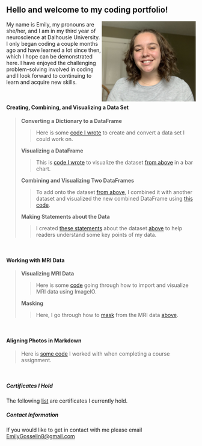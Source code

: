 ## Hello and welcome to my coding portfolio!

<img align="right" src="IMG_5250.jpeg" width="250"/>

My name is Emily, my pronouns are she/her, and I am in my third year of neuroscience at Dalhousie University. I only began coding a couple months ago and have learned a lot since then, which I hope can be demonstrated here. I have enjoyed the challenging problem-solving involved in coding and I look forward to continuing to learn and acquire new skills.

<p>&nbsp;</p>

#### Creating, Combining, and Visualizing a Data Set 
>
> **Converting a Dictionary to a DataFrame**
>> Here is some [code I wrote](/heights/convert.md) to create and convert a data set I could work on.
>
> **Visualizing a DataFrame**
>> This is [code I wrote](heights/visual.md) to visualize the dataset [from above](heights/convert.md) in a bar chart.
>
> **Combining and Visualizing Two DataFrames**
>> To add onto the dataset [from above](heights/convert.md), I combined it with another dataset and visualized the new combined DataFrame using [this code](heights/combine.md).
>
> **Making Statements about the Data**
>> I created [these statements](heights/state.md) about the dataset [above](heights/combine.md) to help readers understand some key points of my data.

<p>&nbsp;</p>

#### Working with MRI Data
>
> **Visualizing MRI Data**
>> Here is some [code](/masking/MRIdata.md) going through how to import and visualize MRI data using ImageIO.
>
> **Masking**
>> Here, I go through how to [mask](masking/brainmask.md) from the MRI data [above](masking/MRIdata.md).

<p>&nbsp;</p>

#### Aligning Photos in Markdown
>
> Here is [some code](aligningphotos.md) I worked with when completing a course assignment.

<p>&nbsp;</p>

##### Certificates I Hold
The following [list](certificates.md) are certificates I currently hold.

##### Contact Information
If you would like to get in contact with me please email [EmilyGosselin8@gmail.com](mailto:emilygosselin8@gmail.com)
